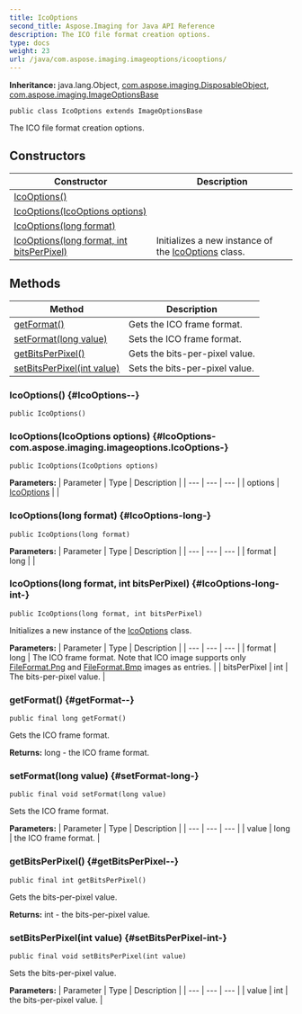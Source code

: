 ```yaml
---
title: IcoOptions
second_title: Aspose.Imaging for Java API Reference
description: The ICO file format creation options.
type: docs
weight: 23
url: /java/com.aspose.imaging.imageoptions/icooptions/
---
```

**Inheritance:**
java.lang.Object, [com.aspose.imaging.DisposableObject](../../com.aspose.imaging/disposableobject), [com.aspose.imaging.ImageOptionsBase](../../com.aspose.imaging/imageoptionsbase)
```
public class IcoOptions extends ImageOptionsBase
```

The ICO file format creation options.
## Constructors

| Constructor | Description |
| --- | --- |
| [IcoOptions()](#IcoOptions--) |  |
| [IcoOptions(IcoOptions options)](#IcoOptions-com.aspose.imaging.imageoptions.IcoOptions-) |  |
| [IcoOptions(long format)](#IcoOptions-long-) |  |
| [IcoOptions(long format, int bitsPerPixel)](#IcoOptions-long-int-) | Initializes a new instance of the [IcoOptions](../../com.aspose.imaging.imageoptions/icooptions) class. |
## Methods

| Method | Description |
| --- | --- |
| [getFormat()](#getFormat--) | Gets the ICO frame format. |
| [setFormat(long value)](#setFormat-long-) | Sets the ICO frame format. |
| [getBitsPerPixel()](#getBitsPerPixel--) | Gets the bits-per-pixel value. |
| [setBitsPerPixel(int value)](#setBitsPerPixel-int-) | Sets the bits-per-pixel value. |
### IcoOptions() {#IcoOptions--}
```
public IcoOptions()
```


### IcoOptions(IcoOptions options) {#IcoOptions-com.aspose.imaging.imageoptions.IcoOptions-}
```
public IcoOptions(IcoOptions options)
```


**Parameters:**
| Parameter | Type | Description |
| --- | --- | --- |
| options | [IcoOptions](../../com.aspose.imaging.imageoptions/icooptions) |  |

### IcoOptions(long format) {#IcoOptions-long-}
```
public IcoOptions(long format)
```


**Parameters:**
| Parameter | Type | Description |
| --- | --- | --- |
| format | long |  |

### IcoOptions(long format, int bitsPerPixel) {#IcoOptions-long-int-}
```
public IcoOptions(long format, int bitsPerPixel)
```


Initializes a new instance of the [IcoOptions](../../com.aspose.imaging.imageoptions/icooptions) class.

**Parameters:**
| Parameter | Type | Description |
| --- | --- | --- |
| format | long | The ICO frame format. Note that ICO image supports only [FileFormat.Png](../../com.aspose.imaging/fileformat\#Png) and [FileFormat.Bmp](../../com.aspose.imaging/fileformat\#Bmp) images as entries. |
| bitsPerPixel | int | The bits-per-pixel value. |

### getFormat() {#getFormat--}
```
public final long getFormat()
```


Gets the ICO frame format.

**Returns:**
long - the ICO frame format.
### setFormat(long value) {#setFormat-long-}
```
public final void setFormat(long value)
```


Sets the ICO frame format.

**Parameters:**
| Parameter | Type | Description |
| --- | --- | --- |
| value | long | the ICO frame format. |

### getBitsPerPixel() {#getBitsPerPixel--}
```
public final int getBitsPerPixel()
```


Gets the bits-per-pixel value.

**Returns:**
int - the bits-per-pixel value.
### setBitsPerPixel(int value) {#setBitsPerPixel-int-}
```
public final void setBitsPerPixel(int value)
```


Sets the bits-per-pixel value.

**Parameters:**
| Parameter | Type | Description |
| --- | --- | --- |
| value | int | the bits-per-pixel value. |

